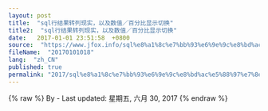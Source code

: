 ```yaml
---
layout: post
title:  "sql行结果转列现实，以及数值／百分比显示切换"
title2:  "sql行结果转列现实，以及数值／百分比显示切换"
date:   2017-01-01 23:51:58  +0800
source:  "https://www.jfox.info/sql%e8%a1%8c%e7%bb%93%e6%9e%9c%e8%bd%ac%e5%88%97%e7%8e%b0%e5%ae%9e%ef%bc%8c%e4%bb%a5%e5%8f%8a%e6%95%b0%e5%80%bc%ef%bc%8f%e7%99%be%e5%88%86%e6%af%94%e6%98%be%e7%a4%ba%e5%88%87%e6%8d%a2.html"
fileName:  "20170101018"
lang:  "zh_CN"
published: true
permalink: "2017/sql%e8%a1%8c%e7%bb%93%e6%9e%9c%e8%bd%ac%e5%88%97%e7%8e%b0%e5%ae%9e%ef%bc%8c%e4%bb%a5%e5%8f%8a%e6%95%b0%e5%80%bc%ef%bc%8f%e7%99%be%e5%88%86%e6%af%94%e6%98%be%e7%a4%ba%e5%88%87%e6%8d%a2.html"
---
```

{% raw %}
By  - Last updated: 星期五, 六月 30, 2017
{% endraw %}
